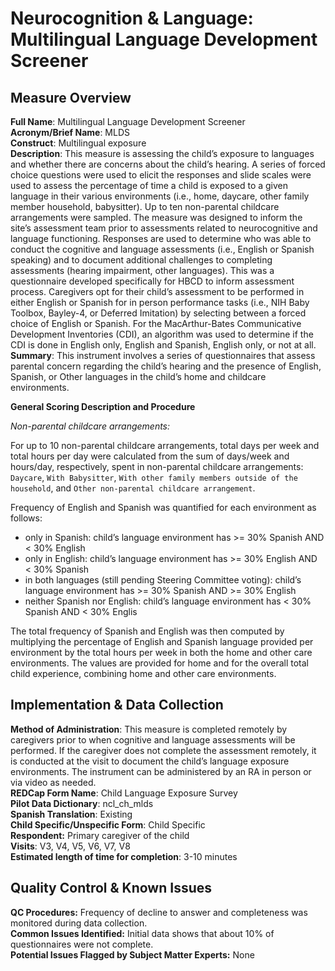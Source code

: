 # Neurocognition & Language: Multilingual Language Development Screener
## Measure Overview
**Full Name**: Multilingual Language Development Screener    
**Acronym/Brief Name**: MLDS    
**Construct**: Multilingual exposure       
**Description**: This measure is assessing the child’s exposure to languages and whether there are concerns about the child’s hearing. A series of forced choice questions were used to elicit the responses and slide scales were used to assess the percentage of time a child is exposed to a given language in their various environments (i.e., home, daycare, other family member household, babysitter). Up to ten non-parental childcare arrangements were sampled. The measure was designed to inform the site’s assessment team prior to assessments related to neurocognitive and language functioning. Responses are used to determine who was able to conduct the cognitive and language assessments (i.e., English or Spanish speaking) and to document additional challenges to completing assessments (hearing impairment, other languages). This was a questionnaire developed specifically for HBCD to inform assessment process. Caregivers opt for their child’s assessment to be performed in either English or Spanish for in person performance tasks (i.e., NIH Baby Toolbox, Bayley-4, or Deferred Imitation) by selecting between a forced choice of English or Spanish. For the MacArthur-Bates Communicative Development Inventories (CDI), an algorithm was used to determine if the CDI is done in English only, English and Spanish,  English only, or not at all.   
**Summary**: This instrument involves a series of questionnaires that assess parental concern regarding the child’s hearing and the presence of English, Spanish, or Other languages in the child’s home and childcare environments. 

**General Scoring Description and Procedure**  

*Non-parental childcare arrangements:* 

For up to 10 non-parental childcare arrangements, total days per week and total hours per day were calculated from the sum of days/week and hours/day, respectively, spent in non-parental childcare arrangements: `Daycare`, `With Babysitter`, `With other family members outside of the household`, and `Other non-parental childcare arrangement`.

Frequency of English and Spanish was quantified for each environment as follows:

 * only in Spanish: child’s language environment has >= 30% Spanish AND < 30% English
 * only in English: child’s language environment has >= 30% English AND < 30% Spanish
 * in both languages (still pending Steering Committee voting): child’s language environment has >= 30% Spanish AND >= 30% English
 * neither Spanish nor English: child’s language environment has < 30% Spanish AND < 30% Englis

The total frequency of Spanish and English was then computed by multiplying the percentage of English and Spanish language provided per environment by the total hours per week in both the home and other care environments. The values are provided for home and for the overall total child experience, combining home and other care environments.

## Implementation & Data Collection
**Method of Administration**: This measure is completed remotely by caregivers prior to when cognitive and language assessments will be performed. If the caregiver does not complete the assessment remotely, it is conducted at the visit to document the child’s language exposure environments. The instrument can be administered by an RA in person or via video as needed.    
**REDCap Form Name**: Child Language Exposure Survey    
**Pilot Data Dictionary**: ncl_ch_mlds  
**Spanish Translation**: Existing   
**Child Specific/Unspecific Form**: Child Specific  
**Respondent:** Primary caregiver of the child  
**Visits**: V3, V4, V5, V6, V7, V8  
**Estimated length of time for completion**: 3-10 minutes

## Quality Control & Known Issues
**QC Procedures:** Frequency of decline to answer and completeness was monitored during data collection.        
**Common Issues Identified:** Initial data shows that about 10% of questionnaires were not complete.    
**Potential Issues Flagged by Subject Matter Experts:** None